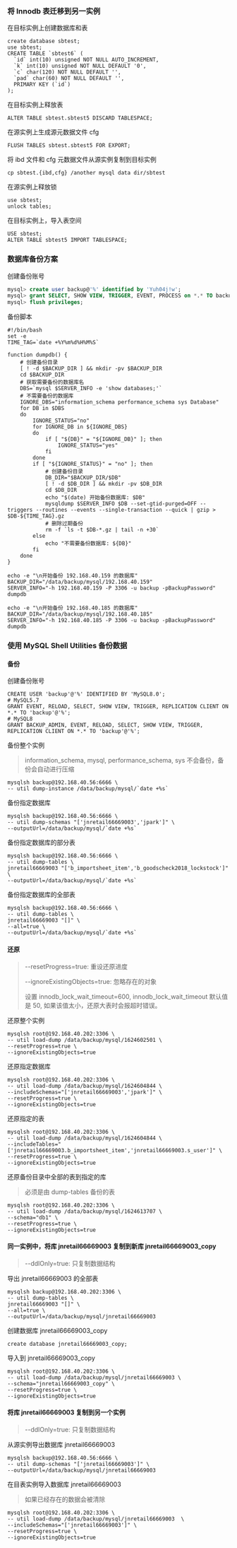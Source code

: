 ### 将 Innodb 表迁移到另一实例

在目标实例上创建数据库和表

```
create database sbtest;
use sbtest;
CREATE TABLE `sbtest6` (
  `id` int(10) unsigned NOT NULL AUTO_INCREMENT,
  `k` int(10) unsigned NOT NULL DEFAULT '0',
  `c` char(120) NOT NULL DEFAULT '',
  `pad` char(60) NOT NULL DEFAULT '',
  PRIMARY KEY (`id`)
);
```

在目标实例上释放表

```
ALTER TABLE sbtest.sbtest5 DISCARD TABLESPACE;
```

在源实例上生成源元数据文件 cfg

```
FLUSH TABLES sbtest.sbtest5 FOR EXPORT;
```

将 ibd 文件和  cfg 元数据文件从源实例复制到目标实例

```
cp sbtest.{ibd,cfg} /another mysql data dir/sbtest
```

在源实例上释放锁

```
use sbtest;
unlock tables;
```

在目标实例上，导入表空间

```
USE sbtest;
ALTER TABLE sbtest5 IMPORT TABLESPACE;
```



### 数据库备份方案

创建备份账号

```sql
mysql> create user backup@'%' identified by 'Yuh04j!w';
mysql> grant SELECT, SHOW VIEW, TRIGGER, EVENT, PROCESS on *.* TO backup@'%';
mysql> flush privileges;
```

备份脚本

```shell
#!/bin/bash
set -e
TIME_TAG=`date +%Y%m%d%H%M%S`

function dumpdb() {
    # 创建备份目录
    [ ! -d $BACKUP_DIR ] && mkdir -pv $BACKUP_DIR
    cd $BACKUP_DIR
    # 获取需要备份的数据库名
    DBS=`mysql $SERVER_INFO -e 'show databases;'`
    # 不需要备份的数据库
    IGNORE_DBS="information_schema performance_schema sys Database"
    for DB in $DBS
    do
        IGNORE_STATUS="no"
        for IGNORE_DB in ${IGNORE_DBS}
        do
            if [ "${DB}" = "${IGNORE_DB}" ]; then
                IGNORE_STATUS="yes"
            fi
        done
        if [ "${IGNORE_STATUS}" = "no" ]; then
            # 创建备份目录
            DB_DIR="$BACKUP_DIR/$DB"
            [ ! -d $DB_DIR ] && mkdir -pv $DB_DIR
            cd $DB_DIR
            echo "$(date) 开始备份数据库: $DB"
            mysqldump $SERVER_INFO $DB --set-gtid-purged=OFF --triggers --routines --events --single-transaction --quick | gzip > $DB-${TIME_TAG}.gz
            # 删除过期备份
            rm -f `ls -t $DB-*.gz | tail -n +30`
        else
            echo "不需要备份数据库: ${DB}"
        fi
    done
}

echo -e "\n开始备份 192.168.40.159 的数据库"
BACKUP_DIR="/data/backup/mysql/192.168.40.159"
SERVER_INFO="-h 192.168.40.159 -P 3306 -u backup -pBackupPassword"
dumpdb

echo -e "\n开始备份 192.168.40.185 的数据库"
BACKUP_DIR="/data/backup/mysql/192.168.40.185"
SERVER_INFO="-h 192.168.40.185 -P 3306 -u backup -pBackupPassword"
dumpdb
```



### 使用 MySQL Shell Utilities 备份数据

#### 备份

创建备份账号

```mysql
CREATE USER 'backup'@'%' IDENTIFIED BY 'MySQL8.0';
# MySQL5.7
GRANT EVENT, RELOAD, SELECT, SHOW VIEW, TRIGGER, REPLICATION CLIENT ON *.* TO 'backup'@'%';
# MySQL8
GRANT BACKUP_ADMIN, EVENT, RELOAD, SELECT, SHOW VIEW, TRIGGER, REPLICATION CLIENT ON *.* TO 'backup'@'%';
```

备份整个实例

> information_schema, mysql, performance_schema, sys 不会备份，备份会自动进行压缩

 ```shell
mysqlsh backup@192.168.40.56:6666 \
-- util dump-instance /data/backup/mysql/`date +%s`
 ```

备份指定数据库

```shell
mysqlsh backup@192.168.40.56:6666 \
-- util dump-schemas "['jnretail66669003','jpark']" \
--outputUrl=/data/backup/mysql/`date +%s`
```

备份指定数据库的部分表

```shell
mysqlsh backup@192.168.40.56:6666 \
-- util dump-tables \
jnretail66669003 "['b_importsheet_item','b_goodscheck2018_lockstock']" \
--outputUrl=/data/backup/mysql/`date +%s`
```

备份指定数据库的全部表

```
mysqlsh backup@192.168.40.56:6666 \
-- util dump-tables \
jnretail66669003 "[]" \
--all=true \
--outputUrl=/data/backup/mysql/`date +%s`
```

#### 还原

> --resetProgress=true: 重设还原进度
>
>  --ignoreExistingObjects=true: 忽略存在的对象
>
> 设置 innodb_lock_wait_timeout=600,  innodb_lock_wait_timeout 默认值是 50, 如果该值太小，还原大表时会报超时错误。

还原整个实例

```shell
mysqlsh root@192.168.40.202:3306 \
-- util load-dump /data/backup/mysql/1624602501 \
--resetProgress=true \
--ignoreExistingObjects=true
```

还原指定数据库

```shell
mysqlsh root@192.168.40.202:3306 \
-- util load-dump /data/backup/mysql/1624604844 \
--includeSchemas="['jnretail66669003','jpark']" \
--resetProgress=true \
--ignoreExistingObjects=true
```

还原指定的表

```shell
mysqlsh root@192.168.40.202:3306 \
-- util load-dump /data/backup/mysql/1624604844 \
--includeTables="['jnretail66669003.b_importsheet_item','jnretail66669003.s_user']" \
--resetProgress=true \
--ignoreExistingObjects=true
```

还原备份目录中全部的表到指定的库

> 必须是由 dump-tables 备份的表

```shell
mysqlsh root@192.168.40.202:3306 \
-- util load-dump /data/backup/mysql/1624613707 \
--schema="db1" \
--resetProgress=true \
--ignoreExistingObjects=true
```

#### 同一实例中，将库 jnretail66669003 复制到新库 jnretail66669003_copy

>  --ddlOnly=true: 只复制数据结构

导出 jnretail66669003 的全部表

```
mysqlsh backup@192.168.40.202:3306 \
-- util dump-tables \
jnretail66669003 "[]" \
--all=true \
--outputUrl=/data/backup/mysql/jnretail66669003
```

创建数据库 jnretail66669003_copy

```
create database jnretail66669003_copy;
```

导入到 jnretail66669003_copy

```
mysqlsh root@192.168.40.202:3306 \
-- util load-dump /data/backup/mysql/jnretail66669003 \
--schema="jnretail66669003_copy" \
--resetProgress=true \
--ignoreExistingObjects=true
```

#### 将库 jnretail66669003 复制到另一个实例

> --ddlOnly=true: 只复制数据结构

从源实例导出数据库 jnretail66669003 

```
mysqlsh backup@192.168.40.56:6666 \
-- util dump-schemas "['jnretail66669003']" \
--outputUrl=/data/backup/mysql/jnretail66669003 
```

在目表实例导入数据库 jnretail66669003

> 如果已经存在的数据会被清除

```
mysqlsh root@192.168.40.202:3306 \
-- util load-dump /data/backup/mysql/jnretail66669003  \
--includeSchemas="['jnretail66669003']" \
--resetProgress=true \
--ignoreExistingObjects=true
```

